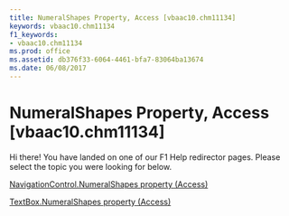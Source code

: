 ```yaml
---
title: NumeralShapes Property, Access [vbaac10.chm11134]
keywords: vbaac10.chm11134
f1_keywords:
- vbaac10.chm11134
ms.prod: office
ms.assetid: db376f33-6064-4461-bfa7-83064ba13674
ms.date: 06/08/2017
---
```



# NumeralShapes Property, Access [vbaac10.chm11134]

Hi there! You have landed on one of our F1 Help redirector pages. Please select the topic you were looking for below.

[NavigationControl.NumeralShapes property (Access)](http://msdn.microsoft.com/library/207bbece-366e-bc72-876f-98c80f7bf6b5%28Office.15%29.aspx)

[TextBox.NumeralShapes property (Access)](http://msdn.microsoft.com/library/f0fda4bb-2522-622c-24ab-d3324a4b8dca%28Office.15%29.aspx)


